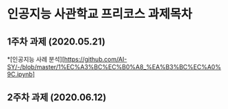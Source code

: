 # 인공지능 사관학교 프리코스 과제목차

## 1주차 과제 (2020.05.21)
*[인공지능 사례 분석][https://github.com/AI-SY/-/blob/master/1%EC%A3%BC%EC%B0%A8_%EA%B3%BC%EC%A0%9C.ipynb]

## 2주차 과제 (2020.06.12)
